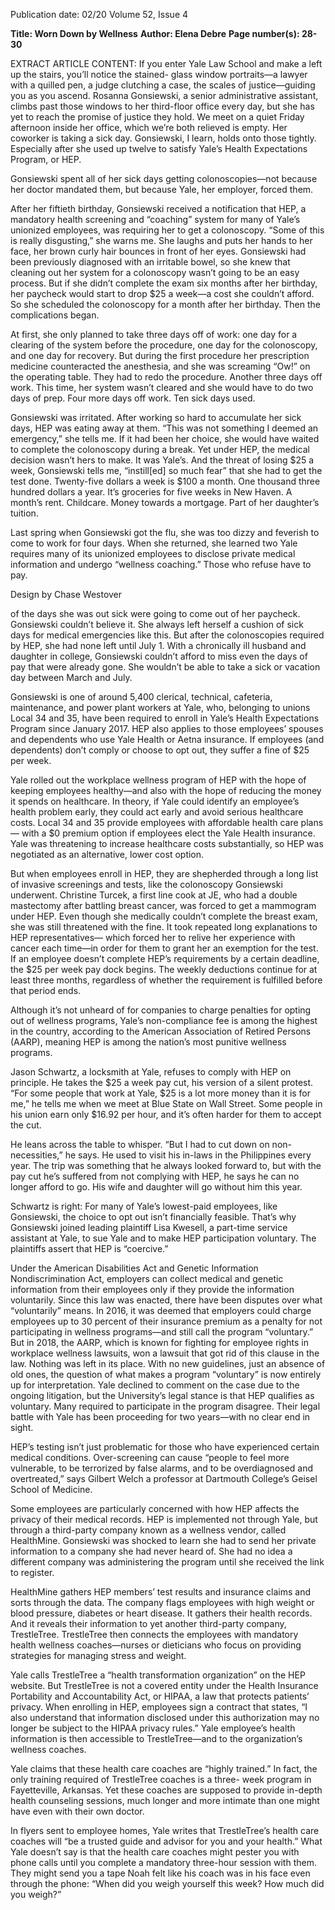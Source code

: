 Publication date: 02/20
Volume 52, Issue 4

**Title: Worn Down by Wellness**
**Author: Elena Debre**
**Page number(s): 28-30**

EXTRACT ARTICLE CONTENT:
If you enter Yale Law School and make a 
left up the stairs, you’ll notice the stained-
glass window portraits—a lawyer with a 
quilled pen, a judge clutching a case, the scales 
of justice—guiding you as you ascend. Rosanna 
Gonsiewski, a senior administrative assistant, 
climbs past those windows to her third-floor office 
every day, but she has yet to reach the promise 
of justice they hold. We meet on a quiet Friday 
afternoon inside her office, which we’re both 
relieved is empty. Her coworker is taking a sick 
day. Gonsiewski, I learn, holds onto those tightly. 
Especially after she used up twelve to satisfy Yale’s 
Health Expectations Program, or HEP.

Gonsiewski spent all of her sick days getting 
colonoscopies—not because her doctor mandated 
them, but because Yale, her employer, forced 
them.

After her fiftieth birthday, Gonsiewski received 
a notification that HEP, a mandatory health 
screening and “coaching” system for many of Yale’s 
unionized employees, was requiring her to get a 
colonoscopy. “Some of this is really disgusting,” 
she warns me. She laughs and puts her hands to 
her face, her brown curly hair bounces in front 
of her eyes. Gonsiewski had been previously 
diagnosed with an irritable bowel, so she knew 
that cleaning out her system for a colonoscopy 
wasn’t going to be an easy process. But if she didn’t 
complete the exam six months after her birthday, 
her paycheck would start to drop $25 a week—a 
cost she couldn’t afford. So she scheduled the 
colonoscopy for a month after her birthday. Then 
the complications began.

At first, she only planned to take three days off 
of work: one day for a clearing of the system before 
the procedure, one day for the colonoscopy, and 
one day for recovery. But during the first procedure 
her prescription medicine counteracted the 
anesthesia, and she was screaming “Ow!” on the 
operating table. They had to redo the procedure. 
Another three days off work. This time, her system 
wasn’t cleared and she would have to do two days 
of prep. Four more days off work. Ten sick days 
used.

Gonsiewski was irritated. After working so hard 
to accumulate her sick days, HEP was eating 
away at them. “This was not something I deemed 
an emergency,” she tells me. If it had been her 
choice, she would have waited to complete the 
colonoscopy during a break. Yet under HEP, the 
medical decision wasn’t hers to make. It was Yale’s. 
And the threat of losing $25 a week, Gonsiewski 
tells me, “instill[ed] so much fear” that she had 
to get the test done. Twenty-five dollars a week 
is $100 a month. One thousand three hundred 
dollars a year. It’s groceries for five weeks in New 
Haven. A month’s rent. Childcare. Money towards 
a mortgage. Part of her daughter’s tuition.

Last spring when Gonsiewski got the flu, she 
was too dizzy and feverish to come to work for 
four days. When she returned, she learned two 
Yale requires many of its unionized employees to 
disclose private medical information and undergo 
“wellness coaching.” Those who refuse have to pay.



Design by Chase Westover


of the days she was out sick were going to come 
out of her paycheck. Gonsiewski couldn’t believe 
it. She always left herself a cushion of sick days 
for medical emergencies like this. But after the 
colonoscopies required by HEP, she had none left 
until July 1. With a chronically ill husband and 
daughter in college, Gonsiewski couldn’t afford to 
miss even the days of pay that were already gone. 
She wouldn’t be able to take a sick or vacation day 
between March and July.

Gonsiewski is one of around 5,400 clerical, 
technical, cafeteria, maintenance, and power 
plant workers at Yale, who, belonging to unions 
Local 34 and 35, have been required to enroll in 
Yale’s Health Expectations Program since January 
2017. HEP also applies to those employees’ 
spouses and dependents who use Yale Health or 
Aetna insurance. If employees (and dependents) 
don’t comply or choose to opt out, they suffer a 
fine of $25 per week.

Yale rolled out the workplace wellness program 
of HEP with the hope of keeping employees 
healthy—and also with the hope of reducing 
the money it spends on healthcare. In theory, 
if Yale could identify an employee’s health 
problem early, they could act early and avoid 
serious healthcare costs. Local 34 and 35 provide 
employees with affordable health care plans—
with a $0 premium option if employees elect the 
Yale Health insurance. Yale was threatening to 
increase healthcare costs substantially, so HEP 
was negotiated as an alternative, lower cost option.

But when employees enroll in HEP, they 
are shepherded through a long list of invasive 
screenings and tests, like the colonoscopy 
Gonsiewski underwent. Christine Turcek, a first 
line cook at JE, who had a double mastectomy 
after battling breast cancer, was forced to get 
a mammogram under HEP. Even though she 
medically couldn’t complete the breast exam, she 
was still threatened with the fine. It took repeated 
long explanations to HEP representatives—
which forced her  to relive her experience with 
cancer each time—in order for them to grant 
her an exemption for the test. If an employee 
doesn’t complete HEP’s requirements by a certain 
deadline, the $25 per week pay dock begins. The 
weekly deductions continue for at least three 
months, regardless of whether the requirement is 
fulfilled before that period ends. 

Although it’s not unheard of for companies 
to charge penalties for opting out of wellness 
programs, Yale’s non-compliance fee is among the 
highest in the country, according to the American 
Association of Retired Persons (AARP), meaning 
HEP is among the nation’s most punitive wellness 
programs.


Jason Schwartz, a locksmith at Yale, refuses to 
comply with HEP on principle. He takes the $25 
a week pay cut, his version of a silent protest. “For 
some people that work at Yale, $25 is a lot more 
money than it is for me,” he tells me when we 
meet at Blue State on Wall Street. Some people in 
his union earn only $16.92 per hour, and it’s often 
harder for them to accept the cut. 

He leans across the table to whisper. “But I had 
to cut down on non-necessities,” he says. He used 
to visit his in-laws in the Philippines every year. 
The trip was something that he always looked 
forward to, but with the pay cut he’s suffered from 
not complying with HEP, he says he can no longer 
afford to go. His wife and daughter will go without 
him this year. 

Schwartz is right: For many of Yale’s lowest-paid 
employees, like Gonsiewski, the choice to opt out 
isn’t financially feasible. That’s why Gonsiewski 
joined leading plaintiff Lisa Kwesell, a part-time 
service assistant at Yale, to sue Yale and to make 
HEP participation voluntary. The plaintiffs assert 
that HEP is “coercive.” 

Under the American Disabilities Act and 
Genetic Information Nondiscrimination Act, 
employers can collect medical and genetic 
information from their employees only if they 
provide the information voluntarily. Since 
this law was enacted, there have been disputes 
over what “voluntarily” means. In 2016, it 
was deemed that employers could charge 
employees up to 30 percent of their insurance 
premium as a penalty for not participating in 
wellness programs—and still call the program 
“voluntary.” But in 2018, the AARP, which 
is known for fighting for employee rights in 
workplace wellness lawsuits, won a lawsuit that 
got rid of this clause in the law. Nothing was 
left in its place. With no new guidelines, just an 
absence of old ones, the question of what makes 
a program “voluntary” is now entirely up for 
interpretation. Yale declined to comment on 
the case due to the ongoing litigation, but the 
University’s legal stance is that HEP qualifies as 
voluntary. Many required to participate in the 
program disagree. Their legal battle with Yale 
has been proceeding for two years—with no 
clear end in sight.  

HEP’s testing isn’t just problematic for 
those who have experienced certain medical 
conditions. Over-screening can cause “people 
to feel more vulnerable, to be terrorized by 
false alarms, and to be overdiagnosed and 
overtreated,” says Gilbert Welch a professor 
at Dartmouth College’s Geisel School of 
Medicine. 

Some employees are particularly concerned 
with how HEP affects the privacy of their 
medical records. HEP is implemented not 
through Yale, but through a third-party 
company known as a wellness vendor, called 
HealthMine. Gonsiewski was shocked to learn 
she had to send her private information to a 
company she had never heard of. She had no 
idea a different company was administering the 
program until she received the link to register.

HealthMine gathers HEP members’ test 
results and insurance claims and sorts through 
the data. The company flags employees with 
high weight or blood pressure, diabetes or 
heart disease. It gathers their health records. 
And it reveals their information to yet another 
third-party company, TrestleTree. TrestleTree 
then connects the employees with mandatory 
health wellness coaches—nurses or dieticians 
who focus on providing strategies for managing 
stress and weight. 

Yale calls TrestleTree a “health transformation 
organization” on the HEP website. But 
TrestleTree is not a covered entity under the 
Health Insurance Portability and Accountability 
Act, or HIPAA, a law that protects patients’ 
privacy. When enrolling in HEP, employees 
sign a contract that states, “I also understand that 
information disclosed under this authorization 
may no longer be subject to the HIPAA privacy 
rules.” Yale employee’s health information 
is then accessible to TrestleTree—and to the 
organization’s wellness coaches. 

Yale claims that these health care coaches 
are “highly trained.” In fact, the only training 
required of TrestleTree coaches is a three-
week program in Fayetteville, Arkansas. Yet 
these coaches are supposed to provide in-depth 
health counseling sessions, much longer and 
more intimate than one might have even with 
their own doctor.

In flyers sent to employee homes, Yale writes 
that TrestleTree’s health care coaches will “be 
a trusted guide and advisor for you and your 
health.” What Yale doesn’t say is that the health 
care coaches might pester you with phone calls 
until you complete a mandatory three-hour 
session with them. They might send you a tape 
Noah felt like his 
coach was in his face 
even through the 
phone: “When did you 
weigh yourself this 
week? How much did 
you weigh?”